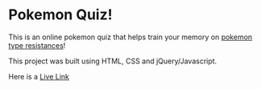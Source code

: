 # Pokemon Quiz!

This is an online pokemon quiz that helps train your memory on [pokemon type resistances](https://pokemondb.net/type)!

This project was built using HTML, CSS and jQuery/Javascript.

Here is a [Live Link](https://k22kumar.github.io/PokemonQuiz/)
